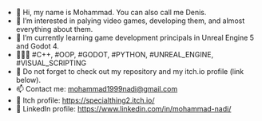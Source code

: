 - 👋 Hi, my name is Mohammad. You can also call me Denis.
- 👀 I’m interested in palying video games, developing them, and almost everything about them.
- 🌱 I’m currently learning game development principals in Unreal Engine 5 and Godot 4.
- 👨🏻‍💻 #C++, #OOP, #GODOT, #PYTHON, #UNREAL_ENGINE, #VISUAL_SCRIPTING
- 💞️ Do not forget to check out my repository and my itch.io profile (link below).
- 📫 Contact me: mohammad1999nadi@gmail.com
- 👀 Itch profile: https://specialthing2.itch.io/
- 👔 LinkedIn profile: https://www.linkedin.com/in/mohammad-nadi/
<!---
DEnis9978/DEnis9978 is a ✨ special ✨ repository because its `README.md` (this file) appears on your GitHub profile.
You can click the Preview link to take a look at your changes.
--->
